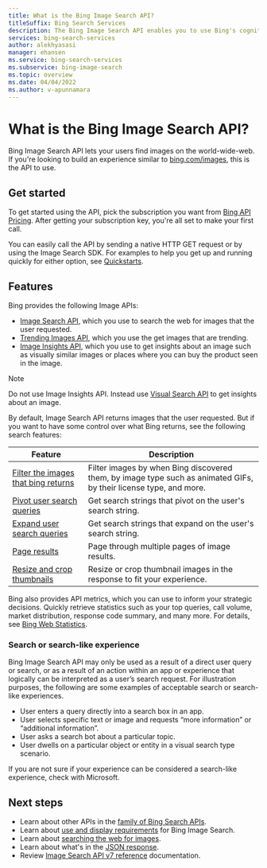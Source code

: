 ```yaml
---
title: What is the Bing Image Search API?
titleSuffix: Bing Search Services
description: The Bing Image Search API enables you to use Bing's cognitive image search capabilities in your application. By sending user search queries with the API, you can get and display relevant and high-quality images similar to Bing Images.
services: bing-search-services
author: alekhyasasi
manager: ehansen
ms.service: bing-search-services
ms.subservice: bing-image-search
ms.topic: overview
ms.date: 04/04/2022
ms.author: v-apunnamara
---
```


# What is the Bing Image Search API?

Bing Image Search API lets your users find images on the world-wide-web. If you're looking to build an experience similar to [bing.com/images](https://www.bing.com/images), this is the API to use.

## Get started

To get started using the API, pick the subscription you want from [Bing API Pricing](https://aka.ms/bingsearchapipricing). After getting your subscription key, you're all set to make your first call.

You can easily call the API by sending a native HTTP GET request or by using the Image Search SDK. For examples to help you get up and running quickly for either option, see [Quickstarts](quickstarts/quickstarts.md).

## Features

Bing provides the following Image APIs:

- [Image Search API](how-to/get-images.md), which you use to search the web for images that the user requested.
- [Trending Images API](how-to/trending-images.md), which you use the get images that are trending.
- [Image Insights API](how-to/image-insights.md), which you use to get insights about an image such as visually similar images or places where you can buy the product seen in the image.

> [!NOTE]
> Do not use Image Insights API. Instead use [Visual Search API](../bing-visual-search/overview.md) to get insights about an image.

By default, Image Search API returns images that the user requested. But if you want to have some control over what Bing returns, see the following search features:

|Feature|Description
|-|-
|[Filter the images that bing returns](how-to/get-images.md#filter-the-images-that-bing-returns)|Filter images by when Bing discovered them, by image type such as animated GIFs, by their license type, and more.
|[Pivot user search queries](how-to/search-response.md#using-pivot-queries)|Get search strings that pivot on the user's search string.
|[Expand user search queries](how-to/search-response.md#using-expanded-queries)|Get search strings that expand on the user's search string.
|[Page results](../bing-web-search/page-results.md)|Page through multiple pages of image results.
|[Resize and crop thumbnails](../bing-web-search/resize-and-crop-thumbnails.md)|Resize or crop thumbnail images in the response to fit your experience.

Bing also provides API metrics, which you can use to inform your strategic decisions. Quickly retrieve statistics such as your top queries, call volume, market distribution, response code summary, and many more. For details, see [Bing Web Statistics](../bing-web-search/bing-web-stats.md).

### Search or search-like experience

Bing Image Search API may only be used as a result of a direct user query or search, or as a result of an action within an app or experience that logically can be interpreted as a user’s search request. For illustration purposes, the following are some examples of acceptable search or search-like experiences.

- User enters a query directly into a search box in an app.
- User selects specific text or image and requests “more information” or “additional information”.
- User asks a search bot about a particular topic.
- User dwells on a particular object or entity in a visual search type scenario.

If you are not sure if your experience can be considered a search-like experience, check with Microsoft.

## Next steps

- Learn about other APIs in the [family of Bing Search APIs](../bing-web-search/bing-api-comparison.md).
- Learn about [use and display requirements](../bing-web-search/use-display-requirements.md) for Bing Image Search.  
- Learn about [searching the web for images](how-to/get-images.md).
- Learn about what's in the [JSON response](how-to/search-response.md).
- Review [Image Search API v7 reference](reference/endpoints.md) documentation.  
